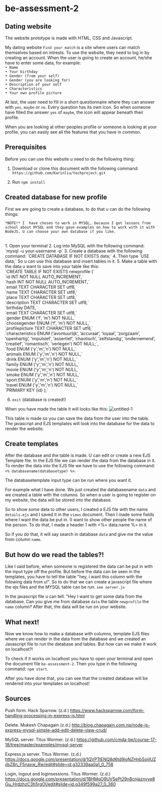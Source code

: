 # be-assessment-2

## Dating website
The website prototype is made with HTML, CSS and Javascript. 

My dating website `Find your match` is a site where users can match themselves based on intrests. To use the website, they need to log in by creating an account. When the user is going to create an account, he/she  have to enter some data, for example: <br>
`• Name ` <br>
`• Your birthday ` <br>
`• Gender (from your self) ` <br>
`• Gender (you are looking for) ` <br>
`• Description of your self ` <br>
`• Characteristics` <br>
`• Your own profile picture ` <br>

At last, the user need to fill in a short questionnaire where they can answer with `yes`, `maybe` or `no`. Every question has its own icon. So when someone have filled the answer `yes` of `maybe`, the icon will appear beneath their profile.

When you are looking at other peoples profile or someone is looking at your profile, you can easily see all the features that you have in common.

## Prerequisites
Before you can use this website u need to do the following thing:

1. Download or clone this document with the following command:
`https://github.com/Karinliu/techproject.git`

2. Run `npm install`


## Created database for new profile
First we are going to create a database, to do that u can do the following things: <br>

`*NOTE!* I  have chosen to work in MYSQL, because I got lessons from school about MYSQL and they gave examples on how to work with it with NodeJS. U can choose your own database if you like.`

<br>
1. Open your terminal
2. Log into MySQL with the following command:  `mysql -u your-username -p`
3. Create a database with the following command: `CREATE DATABASE IF NOT EXISTS data;`
4. Then type `USE data;` So u can use this database and insert tables in it.
5. Make a table with the data u want to save into your table like this:  <br> 
`CREATE TABLE IF NOT EXISTS newprofile (` <br>
`id INT NOT NULL AUTO_INCREMENT,` <br>
`hash INT NOT NULL AUTO_INCREMENT,` <br>
`email TEXT CHARACTER SET utf8,` <br> 
`name TEXT CHARACTER SET utf8,` <br> 
`place TEXT CHARACTER SET utf8,` <br> 
`description TEXT CHARACTER SET utf8,` <br> 
`birthday DATE,` <br> 
`email TEXT CHARACTER SET utf8,` <br> 
`gender ENUM (‘f’, ’m’) NOT NULL,` <br>
`choosegender ENUM (‘f’, ’m’) NOT NULL,` <br>
`profilepicture TEXT CHARACTER SET utf8,` <br>
`characteristics ENUM (‘avontuurlijk’, ’accuraat’, ’loyaal’, ‘zorgzaam’, ’openhartig’, ’impulsief’, ‘assertief’, ’chaotisch’, ’zelfstandig’, ‘ondernemend’, ’creatief’, ’romantisch’, ’verlegen') NOT NULL;`, <br>
`food ENUM ('y','m','n') NOT NULL,` <br> 
`animals ENUM ('y','m','n') NOT NULL,` <br> 
`drink ENUM ('y','m','n') NOT NULL,` <br> 
`family ENUM ('y','m','n') NOT NULL,` <br> 
`movie ENUM ('y','m','n') NOT NULL,` <br> 
`smoke ENUM ('y','m','n') NOT NULL,` <br> 
`sport ENUM ('y','m','n') NOT NULL,` <br> 
`travel ENUM ('y','m','n') NOT NULL,` <br> 
`PRIMARY KEY (id) );`

6. `exit` (database is created!)

When you have made the table it will looks like this:
![untitled-1](https://user-images.githubusercontent.com/32538678/38473121-af837cf0-3b8a-11e8-92af-b04ffba71c95.png)

This table is made so you can save the data from the user into the table. The javascript and EJS templates will look into the database for the data to render the website.

## Create templates
After the database and the table is made. U can edit or create a new EJS Template file. In the EJS file we can render the data from the database in it. To render the data into the EJS file we have to use the following command: `<% databasename(databasetype) %>`.

The databasetemplate input type can be run where you want it.

For example what I have done. We just created the databasename `data` and we created a table with the columns. So when a user is going to register on my website, the data will be stored into the database.

So to show some data to other users, I created a EJS file with the name `details.ejs` and I saved it in the `views` document. Then I made some fields where I want the data be put in. (I want to show other people the name of the person. To do that, I made a header 1 with <%= data.name %> in it. 

So if you do that, it will say search in database `data` and give me the value from column `name`. 

## But how do we read the tables?!
Like I said before, when someone is registered the data can be put in with the input type off the profile. But before the data can be seen in the templates, you have to tell the table "hey, i want this column with the folowing data from u!". So to do that we can create a javascript file where the ejs files and the MYSQL table can be run. `see server.js`

In the javascript file u can tell: "Hey I want to get some data from the database. Can you give me from database `data` the table `newprofile` the `name` column? After that, the data will be run on your website.

## What next!
Now we know how to make a database with columns, template EJS files where we can render in the data from the database and we created an Javascript file to run the database and tables. But how can we make it work on localhost?!

To check if it works on localhost you have to open your terminal and open the document file `be-assessment-2`. Then you type in the following command: `npm start`. 

After you have done that, you can see that the created database will be rendered into your templates on localhost!

## Sources
Push form. Hack Sparrow. (z.d.)
https://www.hacksparrow.com/form-handling-processing-in-express-js.html

Delete. Mukesh Chapagain (z.d.) 
http://blog.chapagain.com.np/node-js-express-mysql-simple-add-edit-delete-view-crud/

MySQL server. Titus Wormer. (z.d.)
https://github.com/cmda-be/course-17-18/tree/master/examples/mysql-server

Express.js server. Titus Wormer. (z.d.) https://docs.google.com/presentation/d/1QVPTtENQ8d6td9ioNZHnbSoiilUZdsZ8n_F5naxw_Rw/edit#slide=id.g32339aa0a1_0_758

Login, logout and loginsessions. Titus Wormer. (z.d.) https://docs.google.com/presentation/d/1BHMqO9UV5ePt29n8cnjaznvye8Gu_HrdzhzC3h5rgOI/edit#slide=id.g349f599a27_0_360
